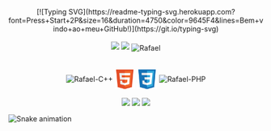 <div align="center">
[![Typing SVG](https://readme-typing-svg.herokuapp.com?font=Press+Start+2P&size=16&duration=4750&color=9645F4&lines=Bem+vindo+ao+meu+GitHub!)](https://git.io/typing-svg)
</div>
</br>
  <div align="center">
    <img height="180em" src="https://github-readme-stats.vercel.app/api?username=razimbrao&show_icons=true&theme=midnight-purple&include_all_commits=true&count_private=true&title_color=black"/>
    <img height="180em" src="https://github-readme-stats.vercel.app/api/top-langs/?username=razimbrao&layout=compact&langs_count=7&theme=midnight-purple&title_color=black"/>
      <img align="center" src="https://github-readme-streak-stats.herokuapp.com/?user=razimbrao&theme=midnight-purple" alt="Rafael"/>
  </div>

<br>
  
  <div style="display: inline_block" align="center"><br>
    <img align="center" alt="Rafael-C++" height="40" width="40" src="https://cdn.jsdelivr.net/gh/devicons/devicon/icons/cplusplus/cplusplus-original.svg">
    <img align="center" alt="Rafael-HTML" height="40" width="40" src="https://raw.githubusercontent.com/devicons/devicon/master/icons/html5/html5-original.svg">
    <img align="center" alt="Rafael-CSS" height="40" width="40" src="https://raw.githubusercontent.com/devicons/devicon/master/icons/css3/css3-original.svg">
    <img align="center" alt="Rafael-PHP" height="40" width="40" src="https://cdn.jsdelivr.net/gh/devicons/devicon/icons/php/php-original.svg">
  </div>
  
<br>

  <div align="center"> 
    <a href="https://www.instagram.com/rafaelzimbrao/" target="_blank"><img src="https://img.shields.io/badge/-Instagram-%23E4405F?style=for-the-badge&logo=instagram&logoColor=white" target="_blank"></a>
    <a href = "mailto:rafaelozimbrao@gmail.com"><img src="https://img.shields.io/badge/-Gmail-%23333?style=for-the-badge&logo=gmail&logoColor=white" target="_blank"></a>
    <a href="https://twitter.com/zimbrz" target="_blank"><img src="https://img.shields.io/badge/Twitter-1DA1F2?style=for-the-badge&logo=twitter&logoColor=white" target="_blank"></a> 
  </div>

![Snake animation](https://github.com/razimbrao/razimbrao/blob/output/github-contribution-grid-snake.svg)
